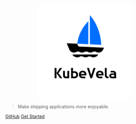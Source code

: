 <p align="center">
 <img src="static/logo.svg" alt="kubevela logo" width=300 height=300 />
</p>

> Make shipping applications more enjoyable.


[GitHub](https://github.com/oam-dev/kubevela)
[Get Started](en/quick-start)

